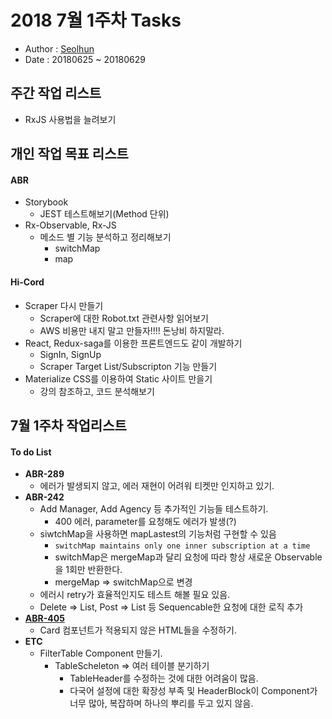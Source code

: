 # 2018 7월 1주차 Tasks
- Author : [Seolhun](https://github.com/Seolhun)
- Date : 20180625 ~ 20180629

## 주간 작업 리스트	
- RxJS 사용법을 늘려보기

## 개인 작업 목표 리스트
#### ABR
- Storybook 
	- JEST 테스트해보기(Method 단위)
- Rx-Observable, Rx-JS
	- 메소드 별 기능 분석하고 정리해보기
		- switchMap
		- map

#### Hi-Cord
- Scraper 다시 만들기
	- Scraper에 대한 Robot.txt 관련사항 읽어보기
	- AWS 비용만 내지 말고 만들자!!!! 돈낭비 하지말라.
- React, Redux-saga를 이용한 프론트엔드도 같이 개발하기
	- SignIn, SignUp
	- Scraper Target List/Subscripton 기능 만들기
- Materialize CSS를 이용하여 Static 사이트 만을기
	- 강의 참조하고, 코드 분석해보기

## 7월 1주차 작업리스트
#### To do List
- **ABR-289**
	- 에러가 발생되지 않고, 에러 재현이 어려워 티켓만 인지하고 있기.
- **ABR-242**
	- Add Manager, Add Agency 등 추가적인 기능들 테스트하기.
		- 400 에러, parameter를 요청해도 에러가 발생(?)
	- siwtchMap을 사용하면 mapLastest의 기능처럼 구현할 수 있음
		- `switchMap maintains only one inner subscription at a time`
		- switchMap은 mergeMap과 달리 요청에 따라 항상 새로운 Observable을 1회만 반환한다.
		- mergeMap => switchMap으로 변경
	- 에러시 retry가 효율적인지도 테스트 해볼 필요 있음.
	- Delete => List, Post => List 등 Sequencable한 요청에 대한 로직 추가
- **[ABR-405](https://teamab180.atlassian.net/browse/ABR-405#add-comment)**
	- Card 컴포넌트가 적용되지 않은 HTML들을 수정하기.
- **ETC**
	- FilterTable Component 만들기.
		- TableScheleton => 여러 테이블 분기하기
			- TableHeader를 수정하는 것에 대한 어려움이 많음.
			- 다국어 설정에 대한 확장성 부족 및 HeaderBlock이 Component가 너무 많아, 복잡하며 하나의 뿌리를 두고 있지 않음.
